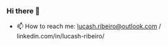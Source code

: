 ### Hi there 👋

- 📫 How to reach me: lucash.ribeiro@outlook.com / linkedin.com/in/lucash-ribeiro/



